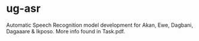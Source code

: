# ug-asr
Automatic Speech Recognition model development for Akan, Ewe, Dagbani, Dagaaare &amp; Ikposo. More info found in Task.pdf.
